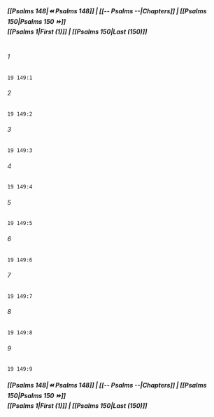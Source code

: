 
##### **[[Psalms 148|⏪ Psalms 148]] | [[-- Psalms --|Chapters]] | [[Psalms 150|Psalms 150 ⏩]]**<br>**[[Psalms 1|First (1)]] | [[Psalms 150|Last (150)]]**<br><br>

###### 1
``` verse
19 149:1
```
###### 2
``` verse
19 149:2
```
###### 3
``` verse
19 149:3
```
###### 4
``` verse
19 149:4
```
###### 5
``` verse
19 149:5
```
###### 6
``` verse
19 149:6
```
###### 7
``` verse
19 149:7
```
###### 8
``` verse
19 149:8
```
###### 9
``` verse
19 149:9
```

##### **[[Psalms 148|⏪ Psalms 148]] | [[-- Psalms --|Chapters]] | [[Psalms 150|Psalms 150 ⏩]]**<br>**[[Psalms 1|First (1)]] | [[Psalms 150|Last (150)]]**
